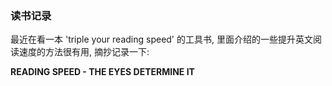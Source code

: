 ### 读书记录

最近在看一本 'triple your reading speed' 的工具书, 里面介绍的一些提升英文阅读速度的方法很有用, 摘抄记录一下:


<b>READING SPEED - THE EYES DETERMINE IT</b>